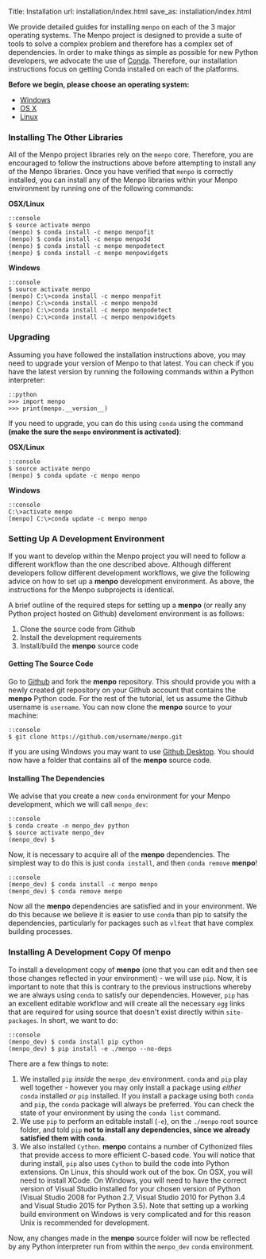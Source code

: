 Title: Installation
url: installation/index.html
save_as: installation/index.html

We provide detailed guides for installing ``menpo`` on each of the 3 major 
operating systems. The Menpo project is designed to provide a suite of tools to 
solve a complex problem and therefore has a complex set of dependencies. In 
order to make things as simple as possible for new Python developers, we 
advocate the use of [Conda](http://conda.pydata.org/). Therefore, our 
installation instructions focus on getting Conda installed on each of the 
platforms.

**Before we begin, please choose an operating system:**

  - [Windows](windows/index.md)
  - [OS X](osx/index.md)
  - [Linux](linux/index.md)
  

### Installing The Other Libraries
All of the Menpo project libraries rely on the ``menpo`` core. Therefore,
you are encouraged to follow the instructions above before attempting to install
any of the Menpo libraries. Once you have verified that ``menpo`` is correctly
installed, you can install any of the Menpo libraries within your Menpo 
environment by running one of the following commands:

**OSX/Linux**

    ::console
    $ source activate menpo
    (menpo) $ conda install -c menpo menpofit
    (menpo) $ conda install -c menpo menpo3d
    (menpo) $ conda install -c menpo menpodetect
    (menpo) $ conda install -c menpo menpowidgets

**Windows**

    ::console
    $ source activate menpo
    (menpo) C:\>conda install -c menpo menpofit
    (menpo) C:\>conda install -c menpo menpo3d
    (menpo) C:\>conda install -c menpo menpodetect
    (menpo) C:\>conda install -c menpo menpowidgets

### Upgrading
Assuming you have followed the installation instructions above, you may need
to upgrade your version of Menpo to that latest. You can check if you
have the latest version by running the following commands within a Python
interpreter:

    ::python
    >>> import menpo
    >>> print(menpo.__version__)

If you need to upgrade, you can do this using `conda` using the command **(make
the sure the `menpo` environment is activated)**:

**OSX/Linux**

    ::console
    $ source activate menpo
    (menpo) $ conda update -c menpo menpo

**Windows**

    ::console
    C:\>activate menpo
    [menpo] C:\>conda update -c menpo menpo
    
### Setting Up A Development Environment
If you want to develop within the Menpo project you will need to follow a different workflow than the one described above. Although different developers follow different development workflows, we give the following advice on how to set up a **menpo** development environment. As above, the instructions for the Menpo subprojects is identical.

A brief outline of the required steps for setting up a **menpo** (or really any Python project hosted on Github) develoment environment is as follows:

  1. Clone the source code from Github
  2. Install the development requirements
  3. Install/build the **menpo** source code

#### Getting The Source Code
Go to [Github](https://github.com/menpo/menpo) and fork the **menpo** repository. This should provide you with a newly created git repository on your Github account that contains the **menpo** Python code. For the rest of the tutorial, let us assume the Github username is ``username``. You can now clone the **menpo** source to your machine:

    ::console
    $ git clone https://github.com/username/menpo.git
    
If you are using Windows you may want to use [Github Desktop](https://desktop.github.com/). You should now have a folder that contains all of the **menpo** source code.

#### Installing The Dependencies
We advise that you create a new ``conda`` environment for your Menpo development, which we will call ``menpo_dev``:

    ::console
    $ conda create -n menpo_dev python
    $ source activate menpo_dev
    (menpo_dev) $
    
Now, it is necessary to acquire all of the **menpo** dependencies. The simplest way to do this is just ``conda install``, and then ``conda remove`` **menpo**!

    ::console
    (menpo_dev) $ conda install -c menpo menpo
    (menpo_dev) $ conda remove menpo
    
Now all the **menpo** dependencies are satisfied and in your environment. We do this because we believe it is easier to use ``conda`` than pip to satsify the dependencies, particularly for packages such as ``vlfeat`` that have complex building processes.

### Installing A Development Copy Of **menpo**
To install a development copy of **menpo** (one that you can edit and then see those changes reflected in your environment) - we will use ``pip``. Now, it is important to note that this is contrary to the previous instructions whereby we are always using ``conda`` to satisfy our dependencies. However, ``pip`` has an excellent editable workflow and will create all the necessary ``egg`` links that are required for using source that doesn't exist directly within ``site-packages``. In short, we want to do:

    ::console
    (menpo_dev) $ conda install pip cython
    (menpo_dev) $ pip install -e ./menpo --no-deps
    
There are a few things to note:

  1. We installed ``pip`` *inside* the ``menpo_dev`` environment. ``conda`` and ``pip`` play well together - however you may only install a package using *either* ``conda`` installed *or* ``pip`` installed. If you install a package using both ``conda`` and ``pip``, the ``conda`` package will always be preferred. You can check the state of your environment by using the ``conda list`` command.
  2. We use ``pip`` to perform an editable install (``-e``), on the ``./menpo`` root source folder, and told ``pip`` **not to install any dependencies, since we already satisfied them with ``conda``**.
  3. We also installed ``Cython``. **menpo** contains a number of Cythonized files that provide access to more efficient C-based code. You will notice that during install, ``pip`` also uses ``Cython`` to build the code into Python extensions. On Linux, this should work out of the box. On OSX, you will need to install XCode. On Windows, you will need to have the correct version of Visual Studio installed for your chosen version of Python (Visual Studio 2008 for Python 2.7, Visual Studio 2010 for Python 3.4 and Visual Studio 2015 for Python 3.5). Note that setting up a working build environment on Windows is very complicated and for this reason Unix is recommended for development.
  
Now, any changes made in the **menpo** source folder will now be reflected by any Python interpreter run from within the ``menpo_dev`` ``conda`` environment.